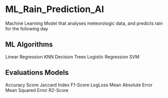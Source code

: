 # ML_Rain_Prediction_AI
Machine Learning Model that analyses meteorologic data, and predicts rain for the following day
## ML Algorithms

Linear Regression
KNN
Decision Trees
Logistic Regression
SVM

## Evaluations Models

Accuracy Score
Jaccard Index
F1-Score
LogLoss
Mean Absolute Error
Mean Squared Error
R2-Score
